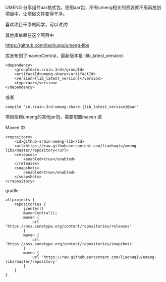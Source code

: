 UMENG 分享组件aar格式包，使用aar包，所有umeng相关的资源就不用再放到项目中，让项目文件变得干净。

喜欢项目干净的同学，可以试试!

其他库依赖在这个项目中

https://github.com/liaohuqiu/umeng-libs

库发布到了mavenCentral，最新版本是 {lib_latest_version}

```
<dependency>
    <groupId>in.srain.3rd</groupId>
    <artifactId>umeng-share</artifactId>
    <version>{lib_latest_version}</version>
    <type>aar</version>
</dependency>
```

或者

```
compile 'in.srain.3rd:umeng-share:{lib_latest_version}@aar'
```


项目依赖umeng的其他jar包，需要配置maven 源

Maven 中

```
<repository>
    <id>github-srain-umeng-lib</id>
    <url>https://raw.githubusercontent.com/liaohuqiu/umeng-libs/master/repository</url>
    <releases>
        <enabled>true</enabled>
    </releases>
    <snapshots>
        <enabled>true</enabled>
    </snapshots>
</repository>
```

gradle

```
allprojects {
    repositories {
        jcenter()
        mavenCentral();
        maven {
            url 'https://oss.sonatype.org/content/repositories/releases'
        }
        maven {
            url 'https://oss.sonatype.org/content/repositories/snapshots'
        }
        maven {
            url 'https://raw.githubusercontent.com/liaohuqiu/umeng-libs/master/repository'
        }
    }
}
```



